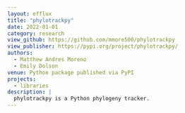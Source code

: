 ```yaml
---
layout: efflux
title: "phylotrackpy"
date: 2022-01-01
category: research
view_github: https://github.com/mmore500/phylotrackpy
view_publisher: https://pypi.org/project/phylotrackpy/
authors:
  - Matthew Andres Moreno
  - Emily Dolson
venue: Python package published via PyPI
projects:
  - libraries
description: |
  phylotrackpy is a Python phylogeny tracker.
---
```

